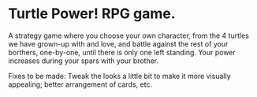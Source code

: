 # Turtle Power! RPG game.

A strategy game where you choose your own character, from the 4 turtles we have grown-up with and love, and battle against the rest of your borthers, one-by-one, until there is only one left standing.  Your power increases during your spars with your brother.

Fixes to be made:
      Tweak the looks a little bit to make it more visually appealing; better arrangement of cards, etc.
